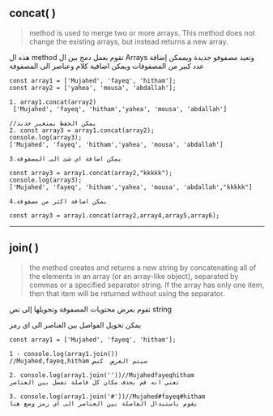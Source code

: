 ## concat( )
>  method is used to merge two or more arrays. This method does not change the existing arrays, but instead returns a new array.

هذه ال method تقوم بعمل دمج بين ال Arrays
وتعيد مصفوفو جديدة ويممكن إضافة عدد كبير من المصفوفات 
ويمكن اضافية كلام وعناصر الى المصفوفة 

```
const array1 = ['Mujahed', 'fayeq', 'hitham'];
const array2 = ['yahea', 'mousa', 'abdallah'];

1. array1.concat(array2)
 ['Mujahed', 'fayeq', 'hitham','yahea', 'mousa', 'abdallah']

//يمكن الحفظ بمتغير جديد 
2. const array3 = array1.concat(array2);
console.log(array3);
['Mujahed', 'fayeq', 'hitham','yahea', 'mousa', 'abdallah']

3.يمكن اضافة اي شئ الى المصفوفة 

const array3 = array1.concat(array2,"kkkkk");
console.log(array3);
['Mujahed', 'fayeq', 'hitham','yahea', 'mousa', 'abdallah',"kkkkk"]

4.يمكن اضافة اكثر من مصفوفة

const array3 = array1.concat(array2,array4,array5,array6);

```

-------------

## join( )

> the method creates and returns a new string by concatenating all of the elements in an array (or an array-like object), separated by commas or a specified separator string. If the array has only one item, then that item will be returned without using the separator.

تقوم بعرض محتويات المصفوفة وتحويلها إلى نص string

يمكن تحويل الفواصل بين العناصر الى اي رمز 

```
const array1 = ['Mujahed', 'fayeq', 'hitham'];

1 - console.log(array1.join())
//Mujahed,fayeq,hitham سيتم العرض  كنص 

2. console.log(array1.join(''))//Mujahedfayeqhitham
تعني انه قم بحذف مكان كل فاصلة تفصل بين العناصر  

3. console.log(array1.join('#'))//Mujahed#fayeq#hitham
يقوم باستبدال الفاصلة بين العناصر الى اي رمز وضع هنا 




```
